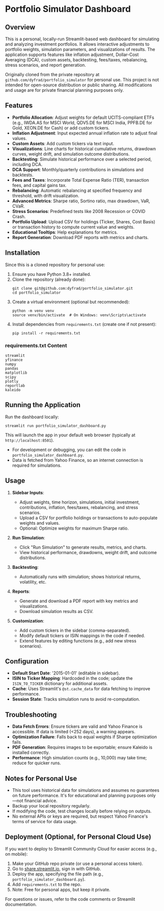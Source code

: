 # Portfolio Simulator Dashboard

## Overview

This is a personal, locally-run Streamlit-based web dashboard for simulating and analyzing investment portfolios. It allows interactive adjustments to portfolio weights, simulation parameters, and visualizations of results. The application supports features like inflation adjustment, Dollar-Cost Averaging (DCA), custom assets, backtesting, fees/taxes, rebalancing, stress scenarios, and report generation.

Originally cloned from the private repository at `github.com/dyfrad/portfolio_simulator` for personal use. This project is not intended for open-source distribution or public sharing. All modifications and usage are for private financial planning purposes only.

## Features

- **Portfolio Allocation**: Adjust weights for default UCITS-compliant ETFs (e.g., IWDA.AS for MSCI World, QDV5.DE for MSCI India, PPFB.DE for Gold, XEON.DE for Cash) or add custom tickers.
- **Inflation Adjustment**: Input expected annual inflation rate to adjust final values.
- **Custom Assets**: Add custom tickers via text input.
- **Visualizations**: Line charts for historical cumulative returns, drawdown curves, weight drift, and simulation outcome distributions.
- **Backtesting**: Simulate historical performance over a selected period, including DCA.
- **DCA Support**: Monthly/quarterly contributions in simulations and backtests.
- **Fees and Taxes**: Incorporate Total Expense Ratio (TER), transaction fees, and capital gains tax.
- **Rebalancing**: Automatic rebalancing at specified frequency and threshold, with drift visualization.
- **Advanced Metrics**: Sharpe ratio, Sortino ratio, max drawdown, VaR, CVaR.
- **Stress Scenarios**: Predefined tests like 2008 Recession or COVID Crash.
- **Portfolio Upload**: Upload CSV for holdings (Ticker, Shares, Cost Basis) or transaction history to compute current value and weights.
- **Educational Tooltips**: Help explanations for metrics.
- **Report Generation**: Download PDF reports with metrics and charts.

## Installation

Since this is a cloned repository for personal use:

1. Ensure you have Python 3.8+ installed.
2. Clone the repository (already done):
   ```
   git clone git@github.com:dyfrad/portfolio_simulator.git
   cd portfolio_simulator
   ```
3. Create a virtual environment (optional but recommended):
   ```
   python -m venv venv
   source venv/bin/activate  # On Windows: venv\Scripts\activate
   ```
4. Install dependencies from `requirements.txt` (create one if not present):
   ```
   pip install -r requirements.txt
   ```

### requirements.txt Content
```
streamlit
yfinance
numpy
pandas
matplotlib
scipy
plotly
reportlab
kaleido
```

## Running the Application

Run the dashboard locally:
```
streamlit run portfolio_simulator_dashboard.py
```

This will launch the app in your default web browser (typically at `http://localhost:8501`).

- For development or debugging, you can edit the code in `portfolio_simulator_dashboard.py`.
- Data is fetched from Yahoo Finance, so an internet connection is required for simulations.

## Usage

1. **Sidebar Inputs**:
   - Adjust weights, time horizon, simulations, initial investment, contributions, inflation, fees/taxes, rebalancing, and stress scenarios.
   - Upload a CSV for portfolio holdings or transactions to auto-populate weights and values.
   - Optional: Optimize weights for maximum Sharpe ratio.

2. **Run Simulation**:
   - Click "Run Simulation" to generate results, metrics, and charts.
   - View historical performance, drawdowns, weight drift, and outcome distributions.

3. **Backtesting**:
   - Automatically runs with simulation; shows historical returns, volatility, etc.

4. **Reports**:
   - Generate and download a PDF report with key metrics and visualizations.
   - Download simulation results as CSV.

5. **Customization**:
   - Add custom tickers in the sidebar (comma-separated).
   - Modify default tickers or ISIN mappings in the code if needed.
   - Extend features by editing functions (e.g., add new stress scenarios).

## Configuration

- **Default Start Date**: '2015-01-01' (editable in sidebar).
- **ISIN to Ticker Mapping**: Hardcoded in the code; update the `ISIN_TO_TICKER` dictionary for additional assets.
- **Cache**: Uses Streamlit's `@st.cache_data` for data fetching to improve performance.
- **Session State**: Tracks simulation runs to avoid re-computation.

## Troubleshooting

- **Data Fetch Errors**: Ensure tickers are valid and Yahoo Finance is accessible. If data is limited (<252 days), a warning appears.
- **Optimization Failure**: Falls back to equal weights if Sharpe optimization fails.
- **PDF Generation**: Requires images to be exportable; ensure Kaleido is installed correctly.
- **Performance**: High simulation counts (e.g., 10,000) may take time; reduce for quicker runs.

## Notes for Personal Use

- This tool uses historical data for simulations and assumes no guarantees on future performance. It's for educational and planning purposes only—not financial advice.
- Backup your local repository regularly.
- If modifying the code, test changes locally before relying on outputs.
- No external APIs or keys are required, but respect Yahoo Finance's terms of service for data usage.

## Deployment (Optional, for Personal Cloud Use)

If you want to deploy to Streamlit Community Cloud for easier access (e.g., on mobile):

1. Make your GitHub repo private (or use a personal access token).
2. Go to [share.streamlit.io](https://share.streamlit.io), sign in with GitHub.
3. Deploy the app, specifying the file path (e.g., `portfolio_simulator_dashboard.py`).
4. Add `requirements.txt` to the repo.
5. Note: Free for personal apps, but keep it private.

For questions or issues, refer to the code comments or Streamlit documentation.